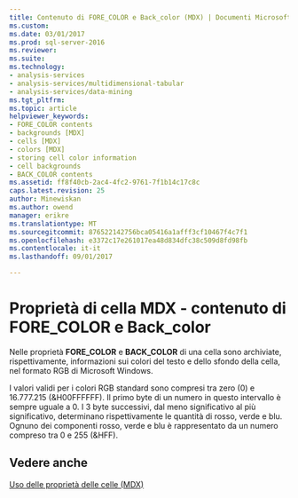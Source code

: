 ```yaml
---
title: Contenuto di FORE_COLOR e Back_color (MDX) | Documenti Microsoft
ms.custom: 
ms.date: 03/01/2017
ms.prod: sql-server-2016
ms.reviewer: 
ms.suite: 
ms.technology:
- analysis-services
- analysis-services/multidimensional-tabular
- analysis-services/data-mining
ms.tgt_pltfrm: 
ms.topic: article
helpviewer_keywords:
- FORE_COLOR contents
- backgrounds [MDX]
- cells [MDX]
- colors [MDX]
- storing cell color information
- cell backgrounds
- BACK_COLOR contents
ms.assetid: ff8f40cb-2ac4-4fc2-9761-7f1b14c17c8c
caps.latest.revision: 25
author: Minewiskan
ms.author: owend
manager: erikre
ms.translationtype: MT
ms.sourcegitcommit: 876522142756bca05416a1afff3cf10467f4c7f1
ms.openlocfilehash: e3372c17e261017ea48d834dfc38c509d8fd98fb
ms.contentlocale: it-it
ms.lasthandoff: 09/01/2017

---
```

# <a name="mdx-cell-properties---forecolor-and-backcolor-contents"></a>Proprietà di cella MDX - contenuto di FORE_COLOR e Back_color
  Nelle proprietà **FORE_COLOR** e **BACK_COLOR** di una cella sono archiviate, rispettivamente, informazioni sui colori del testo e dello sfondo della cella, nel formato RGB di Microsoft Windows.  
  
 I valori validi per i colori RGB standard sono compresi tra zero (0) e 16.777.215 (&H00FFFFFF). Il primo byte di un numero in questo intervallo è sempre uguale a 0. I 3 byte successivi, dal meno significativo al più significativo, determinano rispettivamente le quantità di rosso, verde e blu. Ognuno dei componenti rosso, verde e blu è rappresentato da un numero compreso tra 0 e 255 (&HFF).  
  
## <a name="see-also"></a>Vedere anche  
 [Uso delle proprietà delle celle &#40;MDX&#41;](../../../analysis-services/multidimensional-models/mdx/mdx-cell-properties-using-cell-properties.md)  
  
  
